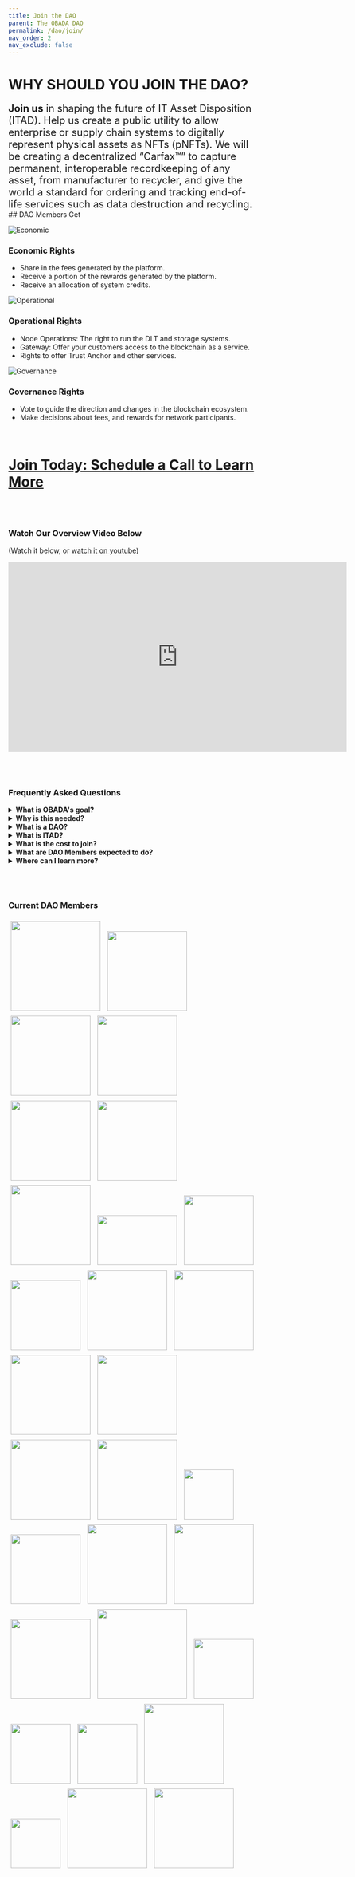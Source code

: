 ```yaml
--- 
title: Join the DAO
parent: The OBADA DAO
permalink: /dao/join/
nav_order: 2
nav_exclude: false
---
```


# WHY SHOULD YOU JOIN THE DAO?

<div style="font-size:20px;"> <strong>Join us</strong> in shaping the future of IT Asset Disposition (ITAD). Help us create a public utility to allow enterprise or supply chain systems to digitally represent physical assets as NFTs (pNFTs). We will be creating a decentralized “Carfax™” to capture permanent, interoperable recordkeeping of any asset, from manufacturer to recycler, and give the world a standard for ordering and tracking end-of-life services such as data destruction and recycling. 

</div>
## DAO Members Get

![Economic](/assets/images/economic.png) 
### Economic Rights 
 - Share in the fees generated by the platform.
 - Receive a portion of the rewards generated by the platform.
 - Receive an allocation of system credits.

![Operational](/assets/images/operational.png) 
### Operational Rights 
 - Node Operations: The right to run the DLT and storage systems.
 - Gateway: Offer your customers access to the blockchain as a service.
 - Rights to offer Trust Anchor and other services.

![Governance](/assets/images/governance.png) 
### Governance Rights 
 - Vote to guide the direction and changes in the blockchain ecosystem.
 - Make decisions about fees, and rewards for network participants.

<br/>

# [Join Today: Schedule a Call to Learn More](https://calendly.com/adam-obada/30min)

<br/><br/>

### Watch Our Overview Video Below 
(Watch it below, or [watch it on youtube](https://youtu.be/NqAvBgJ2wH4))
<div style="align-content:center;"><iframe width="680" height="382" src="https://www.youtube.com/embed/NqAvBgJ2wH4" title="YouTube video player" frameborder="0" allow="accelerometer; autoplay; clipboard-write; encrypted-media; gyroscope; picture-in-picture; web-share" allowfullscreen></iframe></div>

<br/><br/>

### Frequently Asked Questions

<details>
  <summary><strong>What is OBADA's goal?</strong></summary>

  <div>
    
    To build a blockchain solution to track physical assets through their lifetimes using pNFTs on a blockchain, to facilitate device and component reuse, and end-of-life proper recovery or disposal.

  </div>

</details>

<details>
  <summary><strong>Why is this needed?</strong></summary>

  <div>
    
    OBADA's system is designed to address the main problems plaguing the ITAD market, and issues around proper reuse, recycling or disposal of IT equipment. Problems include:
+ Siloed and poor information on electronic devices
+ Poor electronics recycling rates
+ Fraud / scams in the market
+ Chain of custody issues
+ Environmental damage / problems from used electronics

  </div>

</details>


<details>
  <summary><strong>What is a DAO?</strong> </summary>

  <div>
    
    DAO stands for "Decentralized Autonomous Organization." Unlike a traditional trade organization, or an LLC, there is no central decision maker or single owner or entity in control. DAO members are like the “owners” of this non-company. They run the software, vote on all platform changes, and set all platform fees and rewards. 

  </div>

</details>


<details>
  <summary><strong>What is ITAD?</strong></summary>

  <div>
    
    IT asset disposition (ITAD) is an industry term and practice built around reusing, recycling, repurposing, repairing or disposing of unwanted IT equipment in a safe and environmentally friendly way.

  </div>

</details>


<details>
  <summary><strong>What is the cost to join?</strong></summary>

  <div>
    
    DAO membership seats are currently priced at a one-time fee of $6,500, plus a $15 bank charge. Note: After every 10 seats filled, the DAO may adjust the seat price, and included system credit allocation that goes with each seat.

  </div>

</details>


<details>
  <summary><strong>What are DAO Members expected to do?</strong></summary>

  <div>
    
    As a DAO member you would be responsible for voting on any future changes to the network. Also, you would be expected to either run a blockchain node, work with the DAO to ensure one is operating on your behalf, or to transfer your node rights to someone who will run a node for the system. Apart from that, being an active participant in helping to advocate for, or drive adoption efforts would be greatly appreciated. 

  </div>

</details>


<details>
  <summary><strong>Where can I learn more?</strong></summary>

  <div>
    
    Please <a href="mailto:adam@obada.io">contact Adam Cirrone of OBADA</a>, he will set up a call to answer any questions you have. 

  </div>

</details>

<!-- <img style="padding:5px;" src="../member-logos/dao-mems-logos.jpg"> -->


<br/><br/>
### Current DAO Members
<div style="width:100%">

<img style="padding:5px;" src="../member-logos/think-dynamic-logo.png" height="180px" width="180px">
<img style="padding:5px;" src="../member-logos/world-data-logo.png" height="160px" width="160px">
<img style="padding:5px;" src="../member-logos/usody-logo.png" height="160px" width="160px">
<img style="padding:5px;" src="../member-logos/ledmax-logo.png" height="160px" width="160px">
<img style="padding:5px;" src="../member-logos/mender-logo.jpg" height="160px" width="160px">
<img style="padding:5px;" src="../member-logos/evercycle-logo.png" height="160px" width="160px">
<img style="padding:5px;" src="../member-logos/repair-org-logo.png" height="160px" width="160px">
<img style="padding:5px;" src="../member-logos/avritek-logo.png" height="100px" width="160px">
<img style="padding:5px;" src="../member-logos/digital-red-logo.jpg" height="140px" width="140px">
<img style="padding:5px;" src="../member-logos/dmd-logo.png" height="140px" width="140px">
<img style="padding:5px;" src="../member-logos/techreuse-logo.jpg" height="160px" width="160px">
<img style="padding:5px;" src="../member-logos/broker-site-white-bck-logo.png" height="160px" width="160px">
<img style="padding:5px;" src="../member-logos/renewit_logo.png" height="160px" width="160px">
<img style="padding:5px;" src="../member-logos/Tradeloop-Logo-Hi-Res.png" height="160px" width="160px">
<img style="padding:5px;" src="../member-logos/rsr-regency-logo.jpg" height="160px" width="160px">
<img style="padding:5px;" src="../member-logos/wireapp-logo.png" height="160px" width="160px">
<img style="padding:5px;" src="../member-logos/xs-international-logo.png" height="100px" width="100px">
<img style="padding:5px;" src="../member-logos/ers_logo_sq_transp.png" height="140px" width="140px">
<img style="padding:5px;" src="../member-logos/first-class-networks.png" height="160px" width="160px">
<img style="padding:5px;" src="../member-logos/good-point-recycling.png" height="160px" width="160px">
<img style="padding:5px;" src="../member-logos/ifixit-logo.png" height="160px" width="160px">
<img style="padding:5px;" src="../member-logos/quantum-lifecycle-logo.png" height="180px" width="180px">
<img style="padding:5px;" src="../member-logos/value-smart-trading-ltd-logo.jpg" height="120px" width="120px">
<img style="padding:5px;" src="../member-logos/ascdi-logo-green.jpg" height="120px" width="120px">
<img style="padding:5px;" src="../member-logos/big-data-supply-logo.png" height="120px" width="120px">
<img style="padding:5px;" src="../member-logos/eagle-advisors-logo.png" height="160px" width="160px">
<img style="padding:5px;" src="../member-logos/jt-environmental-logo.gif" height="100px" width="100px">
<img style="padding:5px;" src="../member-logos/university-of-nevada-logo.png" height="160px" width="160px"> 
<img style="padding:5px;" src="../member-logos/network-commerce-logo.jpg" height="160px" width="160px">
</div>

